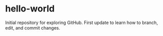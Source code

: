 # hello-world
Initial repository for exploring GitHub.
First update to learn how to branch, edit, and commit changes.
